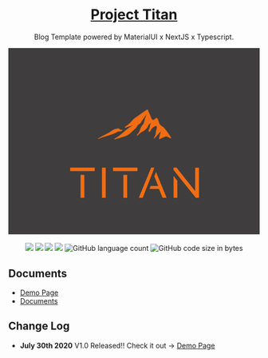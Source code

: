


<h1 align="center">
  <a href="https://github.com/szhielelp/NextJS-BlogTemplate-ProjectTitan">
    Project Titan
  </a>
</h1>



<p align="center">
  Blog Template powered by MaterialUI x NextJS x Typescript.
</p>

<div align=center><img src="/public/github/logo.png"/></div>

<p align="center">
  <img src="https://img.shields.io/badge/link-996.icu-red.svg"/>
  <img src="https://img.shields.io/badge/license-Anti%20996-blue.svg"/>
  <img src="https://img.shields.io/badge/License-MIT-orange"/>
  <img src="https://img.shields.io/badge/Version-1.0-green"/>
  <img alt="GitHub language count" src="https://img.shields.io/github/languages/count/szhielelp/NextJS-BlogTemplate-ProjectTitan">
<img alt="GitHub code size in bytes" src="https://img.shields.io/github/languages/code-size/szhielelp/NextJS-BlogTemplate-ProjectTitan">
</p>
                                                                                                                                         

## Documents

- [  Demo Page     ](https://next-js-blog-template-project-titan.vercel.app/)
- [Documents](https://next-js-blog-template-project-titan.vercel.app/tech/2020/07/27/Document-Main)

## Change Log

- **July 30th 2020**
V1.0 Released!! Check it out -> [  Demo Page     ](https://next-js-blog-template-project-titan.vercel.app/)
